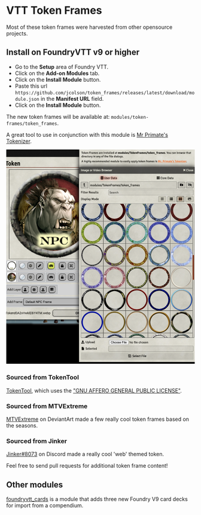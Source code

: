 # VTT Token Frames

Most of these token frames were harvested from other opensource projects.

## Install on FoundryVTT v9 or higher

- Go to the **Setup** area of Foundry VTT.
- Click on the **Add-on Modules** tab.
- Click on the **Install Module** button.
- Paste this url `https://github.com/jcolson/token_frames/releases/latest/download/module.json` in the **Manifest URL** field.
- Click on the **Install Module** button.

The new token frames will be available at: `modules/token-frames/token_frames`.

A great tool to use in conjunction with this module is [Mr Primate's Tokenizer](https://github.com/mrprimate/vtta-tokenizer/).

![Token Frame Screenshot](support/TokenFrame.png)

### Sourced from TokenTool

[TokenTool](https://github.com/RPTools/TokenTool), which uses the ["GNU AFFERO GENERAL PUBLIC LICENSE"](https://github.com/RPTools/TokenTool/blob/main/LICENSE.md).

### Sourced from MTVExtreme

[MTVExtreme](https://www.deviantart.com/mtvextreme) on DeviantArt made a few really cool token frames based on the seasons.

### Sourced from Jinker

[Jinker#8073](https://discord.com) on Discord made a really cool 'web' themed token.

Feel free to send pull requests for additional token frame content!

## Other modules

[foundryvtt_cards](https://github.com/jcolson/foundryvtt_cards) is a module that adds three new Foundry V9 card decks for import from a compendium.
